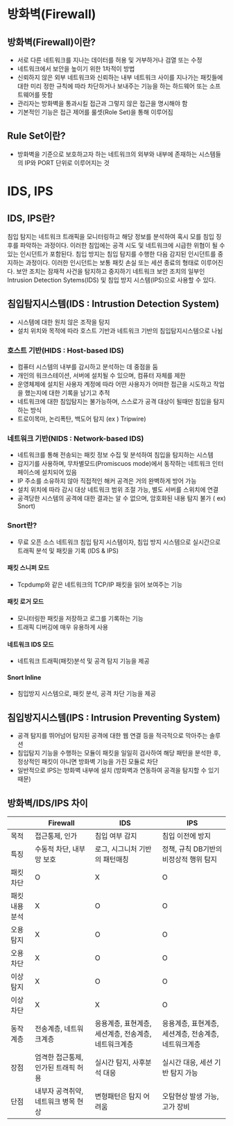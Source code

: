 # 방화벽(Firewall)
## 방화벽(Firewall)이란?
- 서로 다른 네트워크를 지나는 데이터를 허용 및 거부하거나 검열 또는 수정
- 네트워크에서 보안을 높이기 위한 1차적이 방법
- 신뢰하지 않은 외부 네트워크와 신뢰하는 내부 네트워크 사이를 지나가는 패킷들에 대한 미리 정한 규칙에 따라 차단하거나 보내주는 기능을 하는 하드웨어 또는 소프트웨어를 뜻함
- 관리자는 방화벽을 통과시킬 접근과 그렇지 않은 접근을 명시해야 함
- 기본적인 기능은 접근 제어를 룰셋(Role Set)을 통해 이루어짐

## Rule Set이란?
- 방화벽을 기준으로 보호하고자 하는 네트워크의 외부와 내부에 존재하는 시스템들의 IP와 PORT 단위로 이루어지는 것

# IDS, IPS
## IDS, IPS란?
침입 탐지는 네트워크 트래픽을 모니터링하고 해당 정보를 분석하여 혹시 모를 침입 징후를 파악하는 과정이다.
이러한 침입에는 공격 시도 및 네트워크에 시급한 위협이 될 수 있는 인시던트가 포함된다.
침입 방지는 침입 탐지를 수행한 다음 감지된 인시던트를 중지하는 과정이다.
이러한 인시던트는 보통 패킷 손실 또는 세션 종료의 형태로 이루어진다.
보안 조치는 잠재적 사건을 탐지하고 중지하기 네트워크 보안 조치의 일부인 Intrusion Detection Sytems(IDS) 및 침입 방지 시스템(IPS)으로 사용할 수 있다.

## 침입탐지시스템(IDS : Intrustion Detection System)
- 시스템에 대한 원치 않은 조작을 탐지
- 설치 위치와 목적에 따라 호스트 기반과 네트워크 기반의 침입탐지시스템으로 나뉨

### 호스트 기반(HIDS : Host-based IDS)
- 컴퓨터 시스템의 내부를 감시하고 분석하는 데 중점을 둠
- 개인의 워크스테이션, 서버에 설치될 수 있으며, 컴퓨터 자체를 제한
- 운영체제에 설치된 사용자 계정에 따라 어떤 사용자가 어떠한 접근을 시도하고 작업을 했는지에 대한 기록을 남기고 추적
- 네트워크에 대한 침입탐지는 불가능하며, 스스로가 공격 대상이 될때만 침입을 탐지하는 방식
- 트로이목마, 논리폭탄, 백도어 탐지
(ex ) Tripwire)

### 네트워크 기반(NIDS : Network-based IDS)
- 네트워크를 통해 전송되는 패킷 정보 수집 및 분석하여 침입을 탐지하는 시스템
- 감지기를 사용하며, 무차별모드(Promiscuos mode)에서 동작하는 네트워크 인터페이스에 설치되어 있음
- IP 주소를 소유하지 않아 직접적인 해커 공격은 거의 완벽하게 방어 가능
- 설치 위치에 따라 감시 대상 네트워크 범위 조절 가능, 별도 서버를 스위치에 연결
- 공격당한 시스템의 공격에 대한 결과는 알 수 없으며, 암호화된 내용 탐지 불가
( ex) Snort)

### Snort란?
- 무료 오픈 소스 네트워크 침입 탐지 시스템이자, 침입 방지 시스템으로 실시간으로 트래픽 분석 및 패킷을 기록 (IDS & IPS)
#### 패킷 스니퍼 모드
- Tcpdump와 같은 네트워크의 TCP/IP 패킷을 읽어 보여주는 기능
#### 패킷 로거 모드
- 모니터링한 패킷을 저장하고 로그를 기록하는 기능
- 트래픽 디버깅에 매우 유용하게 사용
#### 네트워크 IDS 모드
- 네트워크 트래픽(패킷)분석 및 공격 탐지 기능을 제공
#### Snort Inline
- 침입방지 시스템으로, 패킷 분석, 공격 차단 기능을 제공

## 침입방지시스템(IPS : Intrusion Preventing System)
- 공격 탐지를 뛰어넘어 탐지된 공격에 대한 웹 연결 등을 적극적으로 막아주는 솔루션
- 침입탐지 기능을 수행하는 모듈이 패킷을 일일히 검사하여 해당 패턴을 분석한 후, 정상적인 패킷이 아니면 방화벽 기능을 가진 모듈로 차단
- 일반적으로 IPS는 방화벽 내부에 설치 (방화벽과 연동하여 공격을 탐지할 수 있기 때문)

## 방화벽/IDS/IPS 차이
| | Firewall | IDS | IPS |
| --- | --- | --- | --- |
| 목적 | 접근통제, 인가 | 침입 여부 감지 | 침입 이전에 방지 |
| 특징 | 수동적 차단, 내부망 보호 | 로그, 시그니처 기반의 패턴매칭 | 정책, 규칙 DB기반의 비정상적 행위 탐지 |
| 패킷차단 | O | X | O |
| 패킷내용분석 | X | O | O |
| 오용탐지 | X | O | O |
| 오용차단 | X | O | O |
| 이상탐지 | X | O | O |
| 이상차단 | X | X | O |
| 동작계층 | 전송계층, 네트워크계층 | 응용계층, 표현계층, 세션계층, 전송계층, 네트워크계층 | 응용계층, 표현계층, 세션계층, 전송계층, 네트워크계층 |
| 장점 | 엄격한 접근통제, 인가된 트래픽 허용 | 실시간 탐지, 사후분석 대응 | 실시간 대응, 세션 기반 탐지 가능 |
| 단점 | 내부자 공격취약, 네트워크 병목 현상 | 변형패턴은 탐지 어려움 | 오탐현상 발생 가능, 고가 장비 |
